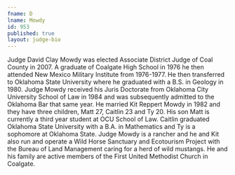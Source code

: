 ```yaml
---
fname: D
lname: Mowdy
id: 953
published: true
layout: judge-bio
---
```

Judge David Clay Mowdy was elected Associate District Judge of Coal County in 2007. A graduate of Coalgate High School in 1976 he then attended New Mexico Military Institute from 1976-1977. He then transferred to Oklahoma State University where he graduated with a B.S. in Geology in 1980. Judge Mowdy received his Juris Doctorate from Oklahoma City University School of Law in 1984 and was subsequently admitted to the Oklahoma Bar that same year. He married Kit Reppert Mowdy in 1982 and they have three children, Matt 27, Caitlin 23 and Ty 20. His son Matt is currently a third year student at OCU School of Law. Caitlin graduated Oklahoma State University with a B.A. in Mathematics and Ty is a sophomore at Oklahoma State. Judge Mowdy is a rancher and he and Kit also run and operate a Wild Horse Sanctuary and Ecotourism Project with the Bureau of Land Management caring for a herd of wild mustangs. He and his family are active members of the First United Methodist Church in Coalgate.